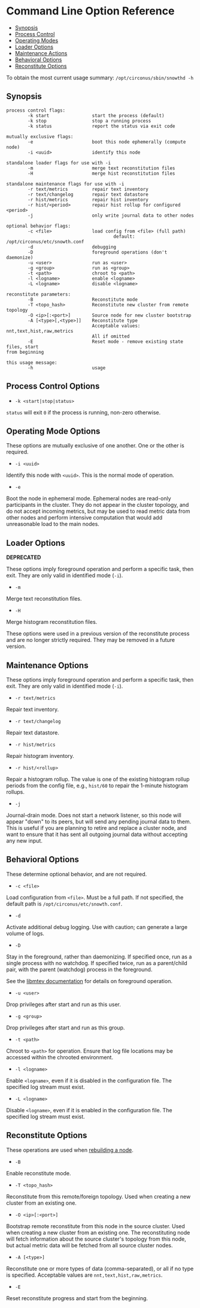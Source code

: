 # Command Line Option Reference

 * [Synopsis](#synopsis)
 * [Process Control](#process-control-options)
 * [Operating Modes](#operating-mode-options)
 * [Loader Options](#loader-options)
 * [Maintenance Actions](#maintenance-options)
 * [Behavioral Options](#behavioral-options)
 * [Reconstitute Options](#reconstitute-options)

To obtain the most current usage summary: `/opt/circonus/sbin/snowthd -h`

## Synopsis

```
process control flags:
        -k start                start the process (default)
        -k stop                 stop a running process
        -k status               report the status via exit code

mutually exclusive flags:
        -e                      boot this node ephemerally (compute node)
        -i <uuid>               identify this node

standalone loader flags for use with -i
        -m                      merge text reconstitution files
        -H                      merge hist reconstitution files

standalone maintenance flags for use with -i
        -r text/metrics         repair text inventory
        -r text/changelog       repair text datastore
        -r hist/metrics         repair hist inventory
        -r hist/<period>        repair hist rollup for configured <period>
        -j                      only write journal data to other nodes

optional behavior flags:
        -c <file>               load config from <file> (full path)
                                        default: /opt/circonus/etc/snowth.conf
        -d                      debugging
        -D                      foreground operations (don't daemonize)
        -u <user>               run as <user>
        -g <group>              run as <group>
        -t <path>               chroot to <path>
        -l <logname>            enable <logname>
        -L <logname>            disable <logname>

reconstitute parameters:
        -B                      Reconstitute mode
        -T <topo_hash>          Reconstitute new cluster from remote topology
        -O <ip>[:<port>]        Source node for new cluster bootstrap
        -A [<type>[,<type>]]    Reconstitute type
                                Acceptable values: nnt,text,hist,raw,metrics
                                All if omitted
        -E                      Reset mode - remove existing state files, start
from beginning

this usage message:
        -h                      usage
```

## Process Control Options

 * `-k <start|stop|status>`

`status` will exit `0` if the process is running, non-zero otherwise.

## Operating Mode Options

These options are mutually exclusive of one another. One or the other is
required.

 * `-i <uuid>`

Identify this node with `<uuid>`.  This is the normal mode of operation.

 * `-e`

Boot the node in ephemeral mode. Ephemeral nodes are read-only participants in
the cluster. They do not appear in the cluster topology, and do not accept
incoming metrics, but may be used to read metric data from other nodes and
perform intensive computation that would add unreasonable load to the main
nodes.

## Loader Options

**DEPRECATED**

These options imply foreground operation and perform a specific task, then
exit. They are only valid in identified mode (`-i`).

 * `-m` 

Merge text reconstitution files.

 * `-H`

Merge histogram reconstitution files. 

These options were used in a previous version of the reconstitute process and
are no longer strictly required. They may be removed in a future version.

## Maintenance Options

These options imply foreground operation and perform a specific task, then
exit. They are only valid in identified mode (`-i`).

 * `-r text/metrics`

Repair text inventory.

 * `-r text/changelog`

Repair text datastore.

 * `-r hist/metrics`

Repair histogram inventory.

 * `-r hist/<rollup>`

Repair a histogram rollup. The value is one of the existing histogram rollup
periods from the config file, e.g., `hist/60` to repair the 1-minute histogram
rollups.

 * `-j`

Journal-drain mode. Does not start a network listener, so this node will appear
"down" to its peers, but will send any pending journal data to them.  This is
useful if you are planning to retire and replace a cluster node, and want to
ensure that it has sent all outgoing journal data without accepting any new
input.

## Behavioral Options

These determine optional behavior, and are not required.

 * `-c <file>`

Load configuration from `<file>`. Must be a full path. If not specified, the
default path is `/opt/circonus/etc/snowth.conf`.

 * `-d`

Activate additional debug logging. Use with caution; can generate a large
volume of logs.

 * `-D`

Stay in the foreground, rather than daemonizing. If specified once, run as a
single process with no watchdog. If specified twice, run as a parent/child
pair, with the parent (watchdog) process in the foreground.

See the [libmtev
documentation](http://circonus-labs.github.io/libmtev/development/mtev_main.html#foreground)
for details on foreground operation.

 * `-u <user>`

Drop privileges after start and run as this user.

 * `-g <group>`

Drop privileges after start and run as this group.

 * `-t <path>`

Chroot to `<path>` for operation. Ensure that log file locations may be
accessed within the chrooted environment.

 * `-l <logname>`

Enable `<logname>`, even if it is disabled in the configuration file. The
specified log stream must exist.

 * `-L <logname>`

Disable `<logname>`, even if it is enabled in the configuration file. The
specified log stream must exist.

## Reconstitute Options

These operations are used when [rebuilding a node](/rebuilding-nodes.md).

 * `-B`

Enable reconstitute mode.

 * `-T <topo_hash>`

Reconstitute from this remote/foreign topology. Used when creating a new cluster
from an existing one.

 * `-O <ip>[:<port>]`

Bootstrap remote reconstitute from this node in the source cluster. Used when
creating a new cluster from an existing one. The reconstituting node will fetch
information about the source cluster's topology from this node, but actual
metric data will be fetched from all source cluster nodes.

 * `-A [<type>]`

Reconstitute one or more types of data (comma-separated), or all if no type is
specified.  Acceptable values are `nnt,text,hist,raw,metrics`.

 * `-E`

Reset reconstitute progress and start from the beginning.
